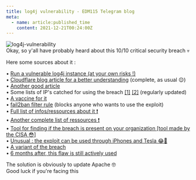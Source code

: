 ```yaml
---
title: log4j vulnerability - EDM115 Telegram blog
meta:
  - name: article:published_time
    content: 2021-12-21T00:24:00Z
---
```


![log4j-vulnerability](/img/blog/2021/12-21-log4j-vulnerability.webp)  
Okay, so y'all have probably heard about this 10/10 critical security breach :skull:  
  
Here some sources about it :  
  
• [Run a vulnerable log4j instance (at your own risks !)](https://github.com/christophetd/log4shell-vulnerable-app)  
• [Cloudflare blog article for a better understanding](https://blog.cloudflare.com/inside-the-log4j2-vulnerability-cve-2021-44228/) (complete, as usual :relieved:)  
• [Another good article](https://www.lunasec.io/docs/blog/log4j-zero-day/)  
• Some lists of IP's catched for using the breach [[1]](https://gist.github.com/blotus/f87ed46718bfdc634c9081110d243166/raw/148e8e3b8e24fb248f281d6c64f7484d06f540f7/log4j_exploitation_attempts_crowdsec.csv) [[2]](https://gist.github.com/gnremy/c546c7911d5f876f263309d7161a7217/raw/1b9dc2ce127681bae5fc02c3f5f77a3ff9f57ea6/CVE-2021-44228_IPs.csv) (regularly updated)  
• [A vaccine for it](https://github.com/Cybereason/Logout4Shell)  
• [fail2ban filter rule](https://jay.gooby.org/2021/12/13/a-fail2ban-filter-for-the-log4j-cve-2021-44228) (blocks anyone who wants to use the exploit)  
• [Full list of infos/ressources about it :exclamation:](https://cve.mitre.org/cgi-bin/cvename.cgi?name=CVE-2021-44228)  
• [Another complete list of ressources :exclamation:](https://gist.github.com/SwitHak/b66db3a06c2955a9cb71a8718970c592/raw/6552a01148d5dbd8c9c44dabf9767032637b3540/20211210-TLP-WHITE_LOG4J.md)  
• [Tool for finding if the breach is present on your organization [tool made by the CISA :flushed:]](https://github.com/cisagov/log4j-scanner)  
• [Unusual : the exploit can be used through iPhones and Tesla :joy::smiling_face_with_tear:](https://www.theverge.com/2021/12/13/22832552/iphone-tesla-sms-log4shell-log4j-exploit-researchers-test)  
• [A variant of the breach](https://checkmarx.com/blog/cve-2021-44832-apache-log4j-2-17-0-arbitrary-code-execution-via-jdbcappender-datasource-element/)  
• [6 months after, this flaw is still actively used](https://www.bleepingcomputer.com/news/security/cisa-log4shell-exploits-still-being-used-to-hack-vmware-servers/)  
  
The solution is obviously to update Apache :nerd_face:  
Good luck if you're facing this
